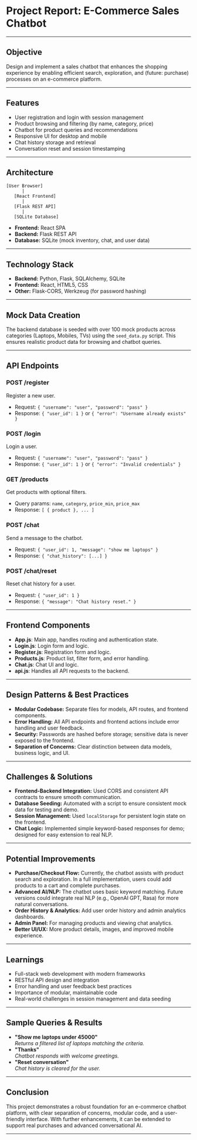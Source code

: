 # Project Report: E-Commerce Sales Chatbot

---

## Objective

Design and implement a sales chatbot that enhances the shopping experience by enabling efficient search, exploration, and (future: purchase) processes on an e-commerce platform.

---

## Features

- User registration and login with session management
- Product browsing and filtering (by name, category, price)
- Chatbot for product queries and recommendations
- Responsive UI for desktop and mobile
- Chat history storage and retrieval
- Conversation reset and session timestamping

---

## Architecture

```
[User Browser]
      |
   [React Frontend]
      |
   [Flask REST API]
      |
   [SQLite Database]
```

- **Frontend:** React SPA
- **Backend:** Flask REST API
- **Database:** SQLite (mock inventory, chat, and user data)

---

## Technology Stack

- **Backend:** Python, Flask, SQLAlchemy, SQLite
- **Frontend:** React, HTML5, CSS
- **Other:** Flask-CORS, Werkzeug (for password hashing)

---

## Mock Data Creation

The backend database is seeded with over 100 mock products across categories (Laptops, Mobiles, TVs) using the `seed_data.py` script. This ensures realistic product data for browsing and chatbot queries.

---

## API Endpoints

### POST /register
Register a new user.
- Request: `{ "username": "user", "password": "pass" }`
- Response: `{ "user_id": 1 }` or `{ "error": "Username already exists" }`

### POST /login
Login a user.
- Request: `{ "username": "user", "password": "pass" }`
- Response: `{ "user_id": 1 }` or `{ "error": "Invalid credentials" }`

### GET /products
Get products with optional filters.
- Query params: `name`, `category`, `price_min`, `price_max`
- Response: `[ { product }, ... ]`

### POST /chat
Send a message to the chatbot.
- Request: `{ "user_id": 1, "message": "show me laptops" }`
- Response: `{ "chat_history": [...] }`

### POST /chat/reset
Reset chat history for a user.
- Request: `{ "user_id": 1 }`
- Response: `{ "message": "Chat history reset." }`

---

## Frontend Components

- **App.js**: Main app, handles routing and authentication state.
- **Login.js**: Login form and logic.
- **Register.js**: Registration form and logic.
- **Products.js**: Product list, filter form, and error handling.
- **Chat.js**: Chat UI and logic.
- **api.js**: Handles all API requests to the backend.

---

## Design Patterns & Best Practices

- **Modular Codebase:** Separate files for models, API routes, and frontend components.
- **Error Handling:** All API endpoints and frontend actions include error handling and user feedback.
- **Security:** Passwords are hashed before storage; sensitive data is never exposed to the frontend.
- **Separation of Concerns:** Clear distinction between data models, business logic, and UI.

---

## Challenges & Solutions

- **Frontend-Backend Integration:** Used CORS and consistent API contracts to ensure smooth communication.
- **Database Seeding:** Automated with a script to ensure consistent mock data for testing and demo.
- **Session Management:** Used `localStorage` for persistent login state on the frontend.
- **Chat Logic:** Implemented simple keyword-based responses for demo; designed for easy extension to real NLP.

---

## Potential Improvements

- **Purchase/Checkout Flow:** Currently, the chatbot assists with product search and exploration. In a full implementation, users could add products to a cart and complete purchases.
- **Advanced AI/NLP:** The chatbot uses basic keyword matching. Future versions could integrate real NLP (e.g., OpenAI GPT, Rasa) for more natural conversations.
- **Order History & Analytics:** Add user order history and admin analytics dashboards.
- **Admin Panel:** For managing products and viewing chat analytics.
- **Better UI/UX:** More product details, images, and improved mobile experience.

---

## Learnings

- Full-stack web development with modern frameworks
- RESTful API design and integration
- Error handling and user feedback best practices
- Importance of modular, maintainable code
- Real-world challenges in session management and data seeding

---

## Sample Queries & Results

- **"Show me laptops under 45000"**  
  _Returns a filtered list of laptops matching the criteria._
- **"Thanks"**  
  _Chatbot responds with welcome greetings._
- **"Reset conversation"**  
  _Chat history is cleared for the user._

---

## Conclusion

This project demonstrates a robust foundation for an e-commerce chatbot platform, with clear separation of concerns, modular code, and a user-friendly interface. With further enhancements, it can be extended to support real purchases and advanced conversational AI.

---
